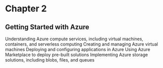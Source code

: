# Chapter 2

## Getting Started with Azure

Understanding Azure compute services, including virtual machines, containers, and serverless computing
Creating and managing Azure virtual machines
Deploying and configuring applications in Azure
Using Azure Marketplace to deploy pre-built solutions
Implementing Azure storage solutions, including blobs, files, and queues